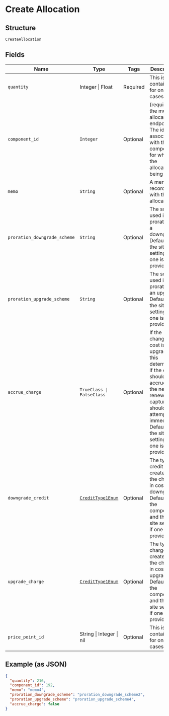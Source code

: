 
# Create Allocation

## Structure

`CreateAllocation`

## Fields

| Name | Type | Tags | Description |
|  --- | --- | --- | --- |
| `quantity` | Integer \| Float | Required | This is a container for one-of cases. |
| `component_id` | `Integer` | Optional | (required for the multiple allocations endpoint) The id associated with the component for which the allocation is being made |
| `memo` | `String` | Optional | A memo to record along with the allocation |
| `proration_downgrade_scheme` | `String` | Optional | The scheme used if the proration is a downgrade. Defaults to the site setting if one is not provided. |
| `proration_upgrade_scheme` | `String` | Optional | The scheme used if the proration is an upgrade. Defaults to the site setting if one is not provided. |
| `accrue_charge` | `TrueClass \| FalseClass` | Optional | If the change in cost is an upgrade, this determines if the charge should accrue to the next renewal or if capture should be attempted immediately. Defaults to the site setting if one is not provided. |
| `downgrade_credit` | [`CreditType1Enum`](../../doc/models/credit-type-1-enum.md) | Optional | The type of credit to be created if the change in cost is a downgrade. Defaults to the component and then site setting if one is not provided. |
| `upgrade_charge` | [`CreditType1Enum`](../../doc/models/credit-type-1-enum.md) | Optional | The type of charge to be created if the change in cost is an upgrade. Defaults to the component and then site setting if one is not provided. |
| `price_point_id` | String \| Integer \| nil | Optional | This is a container for one-of cases. |

## Example (as JSON)

```json
{
  "quantity": 216,
  "component_id": 192,
  "memo": "memo4",
  "proration_downgrade_scheme": "proration_downgrade_scheme2",
  "proration_upgrade_scheme": "proration_upgrade_scheme4",
  "accrue_charge": false
}
```

